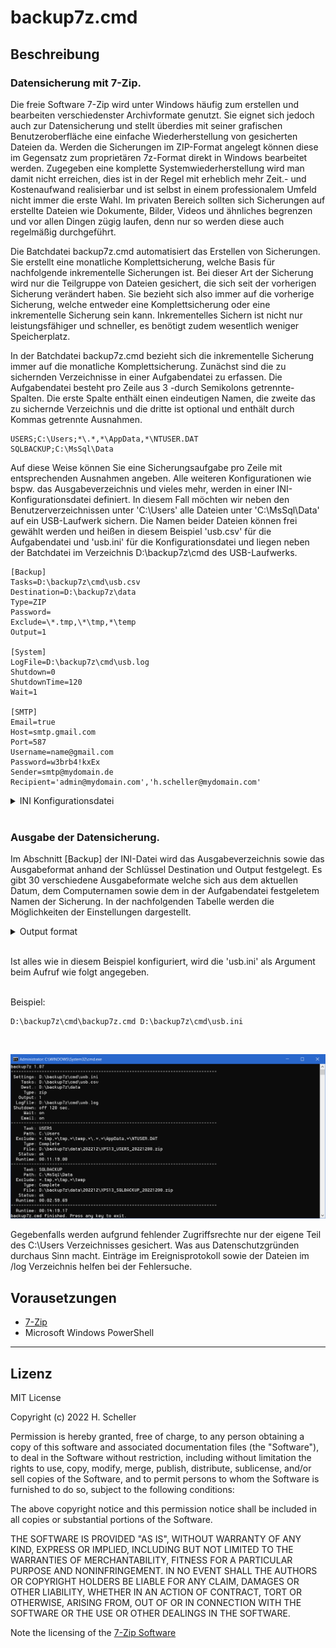 backup7z.cmd
==========

## Beschreibung
### Datensicherung mit 7-Zip.
<p>Die freie Software 7-Zip wird unter Windows häufig zum erstellen und bearbeiten verschiedenster Archivformate genutzt. Sie eignet sich jedoch auch zur Datensicherung und stellt überdies mit seiner grafischen Benutzeroberfläche eine einfache Wiederherstellung von gesicherten Dateien da. Werden die Sicherungen im ZIP-Format angelegt können diese im Gegensatz zum proprietären 7z-Format direkt in Windows bearbeitet werden. Zugegeben eine komplette Systemwiederherstellung wird man damit nicht erreichen, dies ist in der Regel mit erheblich mehr Zeit.- und Kostenaufwand realisierbar und ist selbst in einem professionalem Umfeld nicht immer die erste Wahl. Im privaten Bereich sollten sich Sicherungen auf erstellte Dateien wie Dokumente, Bilder, Videos und ähnliches begrenzen und vor allen Dingen zügig laufen, denn nur so werden diese auch regelmäßig durchgeführt.</p>

<p>Die Batchdatei backup7z.cmd automatisiert das Erstellen von Sicherungen. Sie erstellt eine monatliche Komplettsicherung, welche Basis für nachfolgende inkrementelle Sicherungen ist. Bei dieser Art der Sicherung wird nur die Teilgruppe von Dateien gesichert, die sich seit der vorherigen Sicherung verändert haben. Sie bezieht sich also immer auf die vorherige Sicherung, welche entweder eine Komplettsicherung oder eine inkrementelle Sicherung sein kann. Inkrementelles Sichern ist nicht nur leistungsfähiger und schneller, es benötigt zudem wesentlich weniger Speicherplatz.</p>

<p>In der Batchdatei backup7z.cmd bezieht sich die inkrementelle Sicherung immer auf die monatliche Komplettsicherung. Zunächst sind die zu sichernden Verzeichnisse in einer Aufgabendatei zu erfassen. Die Aufgabendatei besteht pro Zeile aus 3 -durch Semikolons getrennte- Spalten. Die erste Spalte enthält einen eindeutigen Namen, die zweite das zu sichernde Verzeichnis und die dritte ist optional und enthält durch Kommas getrennte Ausnahmen.</p>

```text
USERS;C:\Users;*\.*,*\AppData,*\NTUSER.DAT
SQLBACKUP;C:\MsSql\Data
```
<p>Auf diese Weise können Sie eine Sicherungsaufgabe pro Zeile mit entsprechenden Ausnahmen angeben. Alle weiteren Konfigurationen wie bspw. das Ausgabeverzeichnis und vieles mehr, werden in einer INI-Konfigurationsdatei definiert. In diesem Fall möchten wir neben den Benutzerverzeichnissen unter 'C:\Users' alle Dateien unter 'C:\MsSql\Data' auf ein USB-Laufwerk sichern. Die Namen beider Dateien können frei gewählt werden und heißen in diesem Beispiel 'usb.csv' für die Aufgabendatei und 'usb.ini' für die Konfigurationsdatei und liegen neben der Batchdatei im Verzeichnis D:\backup7z\cmd des USB-Laufwerks.</p>

```text
[Backup]
Tasks=D:\backup7z\cmd\usb.csv
Destination=D:\backup7z\data
Type=ZIP
Password=
Exclude=\*.tmp,\*\tmp,*\temp
Output=1

[System]
LogFile=D:\backup7z\cmd\usb.log
Shutdown=0
ShutdownTime=120
Wait=1

[SMTP]
Email=true
Host=smtp.gmail.com
Port=587
Username=name@gmail.com
Password=w3brb4!kxEx
Sender=smtp@mydomain.de
Recipient='admin@mydomain.com','h.scheller@mydomain.com'
```

<details><summary>INI Konfigurationsdatei</summary>

### Konfiguration der INI-Datei.
<p>INI-Dateien enthalten Schlüssel-Wert-Paare, die in Abschnitte unterteilt sind. Unsere INI-Datei ist in drei Abschnitte unterteilt und enthält alle notwendigen Einstellungen wie wo und in welchem Format gespeichert werden soll. INI-Dateien sind vorteilhaft, wenn unterschiedliche Konfigurationen erstellt werden sollen. Wenn Sie beispielsweise Backups über den Taskplaner durchführen und einem Benutzer auch ermöglichen möchten, diese manuell auszuführen, sind unterschiedliche Konfigurationen mit unterschiedlichen INI-Dateien recht einfach zu bewerkstelligen.</p>

**[Backup]**
<h5>
<table><tr>
<td>Tasks</td>
<td>Gibt den Namen der Aufgabendatei an.</td>
</tr><tr>
<td>Destination</td><td>Gibt das Sicherungsziel an. Meist eine externe Festplatte oder ein Netzlaufwerk, auf dem das Backup gespeichert werden soll. Wenn ein UNC-Pfad angegeben wird, sollte die Authentifizierung vorher in Windows gespeichert werden.</td>
</tr><tr>
<td>Type</td>
<td>Gibt den Typ des Sicherungsarchiv an. Mögliche Werte sind zip oder 7z. Der Typ zip ist Standard und wird auch direkt von Windows unterstützt.</td>
</tr><tr>
<td>Password</td>
<td>Durch Angabe eines Kennwortes wird das Sicherungsarchiv verschlüsselt.</td>
</tr><tr>
<td>Exclude</td>
<td>Generelle Ausschluss Maske für Dateien und Verzeichnise welche durch Kommas getrennt sein müssen. Ein Beispiel wäre: *\tmp,*.bak,*.tmp  Dieser Wert ergänzt den in der Aufgabendatei angegebenen Wert.</td>
</tr><tr>
<td>Output</td>
<td>Definiert das Ausgabeformat des Sicherungsarchives. Das Ausgabeformat besteht aus dem Aufgabenamen, Computernamen sowie dem Datum. Es sind 30 verschiedene Ausgabeformate welche nachfolgend beschrieben sind.</td>
</tr></table>
</h5>
<br/>

**[System]**
<h5><table><tr>
<td>LogFile</td>
<td>Datei, die die Sicherungen protokolliert. Standardwert ist der Computername im Ausführungsverzeichnis.</td>
</tr><tr>
<td>Shutdown</td>
<td>Schalter, fährt den Computer herunter, nachdem die Sicherung abgeschlossen ist. Gültige Werte sind 0/1 off/on true/false.</td>
</tr><tr>
<td>ShutdownTime</td>
<td>Legt die Abschaltzeit in Sekunden fest. Es können Werte zwischen 30 und 600 angegeben werden.</td>
</tr><tr>
<td>Wait</td>
<td>Schalter, wartet nach der Ausführung auf eine Tastatureingabe. Gültige Werte sind 0/1 off/on true/false.</td>
</tr></table></h5>
<br/>

**[SMTP]**
<h5><table><tr>
<td>Email</td>
<td>Schalter, sendet nach der Sicherung eine E-Mail über SMTP. Vorausgesetzt, nachfolgende Werte sind korrekt. Gültige Werte sind 0/1 off/on true/false.</td>
</tr><tr>
<td>Host</td>
<td>SMTP Host.</td>
</tr><tr>
<td>Port</td>
<td>SMTP Port meist 25 or 587</td>
</tr><tr>
<td>Username</td>
<td>Benutzername</td>
</tr><tr>
<td>Password</td>
<td>Kennwort</td>
</tr><tr>
<td>Sender</td>
<td>Name des Absenders.</td>
</tr><tr>
<td>Recipient</td>
<td>Achtung, im Gegensatz zum Absender müssen die Empfänger immer in Anführungszeichen gesetzt werden. Wenn Sie mehrere angeben möchten, müssen diese durch Kommas getrennt werden. z.B. 'admin@mydomain.com','h.scheller@mydomain.com'</td>
</tr></table></h5></p>
</details>
<br/>


### Ausgabe der Datensicherung.
<p>Im Abschnitt [Backup] der INI-Datei wird das Ausgabeverzeichnis sowie das Ausgabeformat anhand der Schlüssel Destination und Output festgelegt. Es gibt 30 verschiedene Ausgabeformate welche sich aus dem aktuellen Datum, dem Computernamen sowie dem in der Aufgabendatei festgeletem Namen der Sicherung. In der nachfolgenden Tabelle werden die Möglichkeiten der Einstellungen dargestellt.<p>

<details><summary>Output format</summary>
<p>
<br/>
<h5>
<table>
<tr><td>ID</td><td>Directory</td><td>File</td></tr>
<tr><td>1</td><td>BACKUP\JJJJMM</td><td>COMPUTERNAME_NAME_JJJJMMTT.zip</td></tr>
<tr><td>2</td><td>BACKUP\JJJJMM</td><td>COMPUTERNAME_JJJJMMTT_NAME.zip</td></tr>
<tr><td>3</td><td>BACKUP\JJJJMM</td><td>NAME_COMPUTERNAME_JJJJMMTT.zip</td></tr>
<tr><td>4</td><td>BACKUP\JJJJMM</td><td>NAME_JJJJMMTT_COMPUTERNAME.zip</td></tr>
<tr><td>5</td><td>BACKUP\JJJJMM</td><td>JJJJMMTT_COMPUTERNAME_NAME.zip</td></tr>
<tr><td>6</td><td>BACKUP\JJJJMM</td><td>JJJJMMTT_NAME_COMPUTERNAME.zip</td></tr>
<tr><td>7</td><td>BACKUP\JJJJMM_COMPUTERNAME</td><td>COMPUTERNAME_NAME_JJJJMMTT.zip</td></tr>
<tr><td>8</td><td>BACKUP\JJJJMM_COMPUTERNAME</td><td>COMPUTERNAME_JJJJMMTT_NAME.zip</td></tr>
<tr><td>9</td><td>BACKUP\JJJJMM_COMPUTERNAME</td><td>NAME_COMPUTERNAME_JJJJMMTT.zip</td></tr>
<tr><td>10</td><td>BACKUP\JJJJMM_COMPUTERNAME</td><td>NAME_JJJJMMTT_COMPUTERNAME.zip</td></tr>
<tr><td>11</td><td>BACKUP\JJJJMM_COMPUTERNAME</td><td>JJJJMMTT_COMPUTERNAME_NAME.zip</td></tr>
<tr><td>12</td><td>BACKUP\JJJJMM_COMPUTERNAME</td><td>JJJJMMTT_NAME_COMPUTERNAME.zip</td></tr>
<tr><td>13</td><td>BACKUP\COMPUTERNAME_JJJJMM</td><td>COMPUTERNAME_NAME_JJJJMMTT.zip</td></tr>
<tr><td>14</td><td>BACKUP\COMPUTERNAME_JJJJMM</td><td>COMPUTERNAME_JJJJMMTT_NAME.zip</td></tr>
<tr><td>15</td><td>BACKUP\COMPUTERNAME_JJJJMM</td><td>NAME_COMPUTERNAME_JJJJMMTT.zip</td></tr>
<tr><td>16</td><td>BACKUP\COMPUTERNAME_JJJJMM</td><td>NAME_JJJJMMTT_COMPUTERNAME.zip</td></tr>
<tr><td>17</td><td>BACKUP\COMPUTERNAME_JJJJMM</td><td>JJJJMMTT_COMPUTERNAME_NAME.zip</td></tr>
<tr><td>18</td><td>BACKUP\COMPUTERNAME_JJJJMM</td><td>JJJJMMTT_NAME_COMPUTERNAME.zip</td></tr>
<tr><td>19</td><td>BACKUP\JJJJMM\COMPUTERNAME</td><td>COMPUTERNAME_NAME_JJJJMMTT.zip</td></tr>
<tr><td>20</td><td>BACKUP\JJJJMM\COMPUTERNAME</td><td>COMPUTERNAME_JJJJMMTT_NAME.zip</td></tr>
<tr><td>21</td><td>BACKUP\JJJJMM\COMPUTERNAME</td><td>NAME_COMPUTERNAME_JJJJMMTT.zip</td></tr>
<tr><td>22</td><td>BACKUP\JJJJMM\COMPUTERNAME</td><td>NAME_JJJJMMTT_COMPUTERNAME.zip</td></tr>
<tr><td>23</td><td>BACKUP\JJJJMM\COMPUTERNAME</td><td>JJJJMMTT_COMPUTERNAME_NAME.zip</td></tr>
<tr><td>24</td><td>BACKUP\JJJJMM\COMPUTERNAME</td><td>JJJJMMTT_NAME_COMPUTERNAME.zip</td></tr>
<tr><td>25</td><td>BACKUP\COMPUTERNAME\JJJJMM</td><td>COMPUTERNAME_NAME_JJJJMMTT.zip</td></tr>
<tr><td>26</td><td>BACKUP\COMPUTERNAME\JJJJMM</td><td>COMPUTERNAME_JJJJMMTT_NAME.zip</td></tr>
<tr><td>27</td><td>BACKUP\COMPUTERNAME\JJJJMM</td><td>NAME_COMPUTERNAME_JJJJMMTT.zip</td></tr>
<tr><td>28</td><td>BACKUP\COMPUTERNAME\JJJJMM</td><td>NAME_JJJJMMTT_COMPUTERNAME.zip</td></tr>
<tr><td>29</td><td>BACKUP\COMPUTERNAME\JJJJMM</td><td>JJJJMMTT_COMPUTERNAME_NAME.zip</td></tr>
<tr><td>30</td><td>BACKUP\COMPUTERNAME\JJJJMM</td><td>JJJJMMTT_NAME_COMPUTERNAME.zip</td></tr>
</table>
</h5>
</p>
</details><br/>


<p>Ist alles wie in diesem Beispiel konfiguriert, wird die 'usb.ini' als Argument beim Aufruf wie folgt angegeben.</p><br/>
Beispiel:

```text
D:\backup7z\cmd\backup7z.cmd D:\backup7z\cmd\usb.ini
```

<br/>

![img001](./img001.png)

<p>Gegebenfalls werden aufgrund fehlender Zugriffsrechte nur der eigene Teil des C:\Users Verzeichnisses gesichert. Was aus Datenschutzgründen durchaus Sinn macht. Einträge im Ereignisprotokoll sowie der Dateien im /log Verzeichnis helfen bei der Fehlersuche.</p>

## Vorausetzungen
* [7-Zip](https://www.7-zip.org/download.html)
* Microsoft Windows PowerShell
<hr/>

## Lizenz
MIT License

Copyright (c) 2022 H. Scheller

Permission is hereby granted, free of charge, to any person obtaining a copy
of this software and associated documentation files (the "Software"), to deal
in the Software without restriction, including without limitation the rights
to use, copy, modify, merge, publish, distribute, sublicense, and/or sell
copies of the Software, and to permit persons to whom the Software is
furnished to do so, subject to the following conditions:

The above copyright notice and this permission notice shall be included in all
copies or substantial portions of the Software.

THE SOFTWARE IS PROVIDED "AS IS", WITHOUT WARRANTY OF ANY KIND, EXPRESS OR
IMPLIED, INCLUDING BUT NOT LIMITED TO THE WARRANTIES OF MERCHANTABILITY,
FITNESS FOR A PARTICULAR PURPOSE AND NONINFRINGEMENT. IN NO EVENT SHALL THE
AUTHORS OR COPYRIGHT HOLDERS BE LIABLE FOR ANY CLAIM, DAMAGES OR OTHER
LIABILITY, WHETHER IN AN ACTION OF CONTRACT, TORT OR OTHERWISE, ARISING FROM,
OUT OF OR IN CONNECTION WITH THE SOFTWARE OR THE USE OR OTHER DEALINGS IN THE
SOFTWARE.

Note the licensing of the [7-Zip Software](https://www.7-zip.org/license.txt)